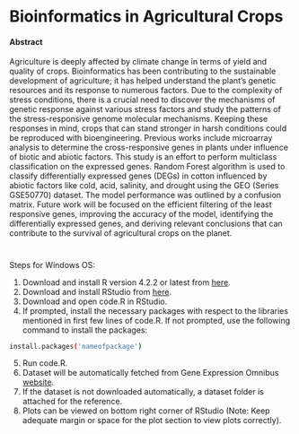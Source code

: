 # Bioinformatics in Agricultural Crops

#### Abstract
Agriculture is deeply affected by climate change in terms of yield and quality of crops. Bioinformatics has been contributing to the sustainable development of agriculture; it has helped understand the plant’s genetic resources and its response to numerous factors. Due to the complexity of stress conditions, there is a crucial need to discover the mechanisms of genetic response against various stress factors and study the patterns of the stress-responsive genome molecular mechanisms. Keeping these responses in mind, crops that can stand stronger in harsh conditions could be reproduced with bioengineering. Previous works include microarray analysis to determine the cross-responsive genes in plants under influence of biotic and abiotic factors. This study is an effort to perform multiclass classification on the expressed genes. Random Forest algorithm is used to classify differentially expressed genes (DEGs) in cotton influenced by abiotic factors like cold, acid, salinity, and drought using the GEO (Series GSE50770) dataset. The model performance was outlined by a confusion matrix. Future work will be focused on the efficient filtering of the least responsive genes, improving the accuracy of the model, identifying the differentially expressed genes, and deriving relevant conclusions that can contribute to the survival of agricultural crops on the planet.

#
Steps for Windows OS:
1) Download and install R version 4.2.2 or latest from [here](https://cran.r-project.org/bin/windows/base/).
2) Download and install RStudio from [here](https://posit.co/download/rstudio-desktop/).
3) Download and open code.R in RStudio.
4) If prompted, install the necessary packages with respect to the libraries mentioned in first few lines of code.R. If not prompted, use the following command to install the packages:
 ``` bash
install.packages('nameofpackage') 
 ```
5) Run code.R. 
6) Dataset will be automatically fetched from Gene Expression Omnibus [website](https://www.ncbi.nlm.nih.gov/geo/query/acc.cgi?acc=GSE50770).
7) If the dataset is not downloaded automatically, a dataset folder is attached for the reference.  
8) Plots can be viewed on bottom right corner of RStudio (Note: Keep adequate margin or space for the plot section to view plots correctly).
